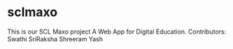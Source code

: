 # sclmaxo
This is our SCL Maxo project A Web App for Digital Education.
Contributors:
Swathi
SriRaksha
Shreeram
Yash
